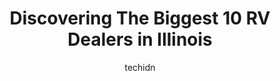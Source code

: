 ---
layout: ampstory
image: https://i0.wp.com/paketmu.com/wp-content/uploads/2023/06/winnebago-motor-homes-0-in-illinois-1686365501.jpeg?resize=640,853
author: techidn
featured: false
description: Explore the diverse RV Dealer scene in Illinois, home to an incredible selection of 10 establishments catering to every taste. Whether youre in search of iconic favorites or undiscovered tr
title: Discovering The Biggest 10 RV Dealers in Illinois
cover:
   title: Discovering The Biggest 10 RV Dealers in Illinois
   subtitle: RICKPATE
   background: https://paketmu.com/wp-content/uploads/2023/06/winnebago-motor-homes-0-in-illinois-1686365501.jpeg

pages: 
 - layout: thirds
   top: <h1>#1 Camping World</h1>
   bottom: "<p>We had spent a large amount of time looking for the right travel trailer for our family. Its an easy market to be taken advantage of and found that a lot of places we </p>"
   background: https://paketmu.com/wp-content/uploads/2023/06/winnebago-motor-homes-1-in-illinois-1686365503.jpeg
   backgroundblur: true
 - layout: thirds
   top: <h1>#2 Camping World</h1>
   bottom: "<p>We just upgraded to a larger RV.  Nate our salesperson was excellent.   He found us the perfect camper.  Made our buying experience enjoyable and as stress free as possib</p>"
   background: https://paketmu.com/wp-content/uploads/2023/06/winnebago-motor-homes-2-in-illinois-1686365504.jpeg
   cta:
      link: https://paketmu.com/discovering-the-biggest-10-rv-dealers-in-illinois/
      text: Discovering The Biggest 10 RV Dealers in Illinois
 - layout: thirds
   top: <h1>#3 Camping World</h1>
   bottom: "<p>Wanna give Shawn Johnson a huge shout out for making our first ever RV purchase such an amazing experience. Shawn was knowledgeable, professional, and was way more than o</p>"
   background: https://paketmu.com/wp-content/uploads/2023/06/winnebago-motor-homes-3-in-illinois-1686365504.jpeg
   cta:
      link: https://paketmu.com/discovering-the-biggest-10-rv-dealers-in-illinois/
      text: Discovering The Biggest 10 RV Dealers in Illinois
 - layout: thirds
   top: <h1>#4 Collier RV</h1>
   bottom: "<p>7373 Harrison Ave, Rockford, IL 61112, United States</p>"
   background: https://images.unsplash.com/photo-1536745287225-21d689278fd1?ixlib=rb-4.0.3&ixid=MnwxMjA3fDB8MHxwaG90by1wYWdlfHx8fGVufDB8fHx8&auto=format&fit=crop&w=640&h=853&q=80
   cta:
      link: https://paketmu.com/discovering-the-biggest-10-rv-dealers-in-illinois/
      text: Discovering The Biggest 10 RV Dealers in Illinois
 - layout: thirds
   top: <h1>#5 Vacationland - RV Sales & Storage</h1>
   bottom: "<p>47W529 US-30, Big Rock, IL 60511, United States</p>"
   background: https://images.unsplash.com/photo-1591393223703-56fe1347ac62?ixlib=rb-4.0.3&ixid=MnwxMjA3fDB8MHxwaG90by1wYWdlfHx8fGVufDB8fHx8&auto=format&fit=crop&w=640&h=853&q=80
   cta:
      link: https://paketmu.com/discovering-the-biggest-10-rv-dealers-in-illinois/
      text: Discovering The Biggest 10 RV Dealers in Illinois
 - layout: thirds
   top: <h1>#6 Camping World</h1>
   bottom: "<p>800 EZ St, Braidwood, IL 60408, United States</p>"
   background: https://images.unsplash.com/photo-1595364397663-fca4f075d796?ixlib=rb-4.0.3&ixid=MnwxMjA3fDB8MHxwaG90by1wYWdlfHx8fGVufDB8fHx8&auto=format&fit=crop&w=640&h=853&q=80
   cta:
      link: https://paketmu.com/discovering-the-biggest-10-rv-dealers-in-illinois/
      text: Discovering The Biggest 10 RV Dealers in Illinois
 - layout: thirds
   top: <h1>#7 Pontiac RV</h1>
   bottom: "<p>15481 E 2000 N Rd, Pontiac, IL 61764, United States</p>"
   background: https://images.unsplash.com/photo-1597773150796-e5c14ebecbf5?ixlib=rb-4.0.3&ixid=MnwxMjA3fDB8MHxwaG90by1wYWdlfHx8fGVufDB8fHx8&auto=format&fit=crop&w=640&h=853&q=80
   cta:
      link: https://paketmu.com/discovering-the-biggest-10-rv-dealers-in-illinois/
      text: Discovering The Biggest 10 RV Dealers in Illinois
 - layout: thirds
   middle: Continue reading...
   background: https://images.unsplash.com/photo-1609083590460-7b8cc0ca65f8?ixlib=rb-4.0.3&ixid=MnwxMjA3fDB8MHxwaG90by1wYWdlfHx8fGVufDB8fHx8&auto=format&fit=crop&w=640&h=853&q=80
   cta:
      link: https://paketmu.com/discovering-the-biggest-10-rv-dealers-in-illinois/
      text: Discovering The Biggest 10 RV Dealers in Illinois
      
---